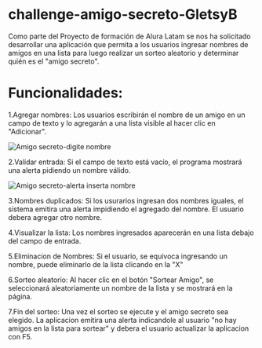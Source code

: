 # challenge-amigo-secreto-GletsyB
Como parte del Proyecto de formación de Alura Latam se nos ha solicitado desarrollar una aplicación que permita a los usuarios ingresar nombres de amigos en una lista para luego realizar un sorteo aleatorio y determinar quién es el "amigo secreto".
# Funcionalidades:
1.Agregar nombres: Los usuarios escribirán el nombre de un amigo en un campo de texto y lo agregarán a una lista visible al hacer clic en "Adicionar".

![Amigo secreto-digite nombre](https://github.com/user-attachments/assets/e1ed3c72-a522-4c5a-98e1-94ed5e12b308)

2.Validar entrada: Si el campo de texto está vacío, el programa mostrará una alerta pidiendo un nombre válido.

![Amigo secreto-alerta inserta nombre](https://github.com/user-attachments/assets/565d106c-29ef-46aa-8c73-eb0bda06dfb9)

3.Nombres duplicados: Si los usurarios ingresan dos nombres iguales, el sistema emitira una alerta impidiendo el agregado del nombre. El usuario debera agregar otro nombre.

4.Visualizar la lista: Los nombres ingresados aparecerán en una lista debajo del campo de entrada.

5.Eliminacion de Nombres: Si el usuario, se equivoca ingresando un nombre, puede eliminarlo de la lista clicando en la "X"

6.Sorteo aleatorio: Al hacer clic en el botón "Sortear Amigo", se seleccionará aleatoriamente un nombre de la lista y se mostrará en la página.

7.Fin del sorteo: Una vez el sorteo se ejecute y el amigo secreto sea elegido. La aplicacion emitira una alerta indicandole al usuario "no hay amigos en la lista para sortear" y debera el usuario actualizar la aplicacion con F5.
